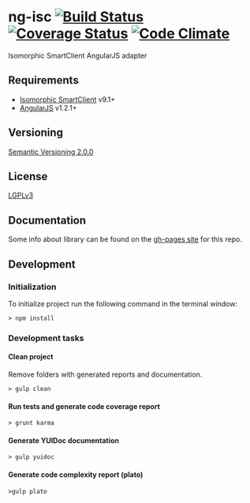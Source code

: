 # ng-isc [![Build Status](https://travis-ci.org/praxigento/ng-isc.svg?branch=master)](https://travis-ci.org/praxigento/ng-isc) [![Coverage Status](https://coveralls.io/repos/praxigento/ng-isc/badge.png)](https://coveralls.io/r/praxigento/ng-isc) [![Code Climate](https://codeclimate.com/github/praxigento/ng-isc.png)](https://codeclimate.com/github/praxigento/ng-isc)

Isomorphic SmartClient AngularJS adapter

## Requirements

- [Isomorphic SmartClient](http://www.smartclient.com/product/smartclient.jsp) v9.1+
- [AngularJS](http://www.angularjs.org) v1.2.1+

## Versioning

[Semantic Versioning 2.0.0](http://semver.org)

## License

[LGPLv3](https://www.gnu.org/licenses/lgpl-3.0.txt)

## Documentation

Some info about library can be found on the [gh-pages site](http://praxigento.github.io/ng-isc/) for this repo.

## Development

### Initialization
To initialize project run the following command in the terminal window:

    > npm install

### Development tasks

#### Clean project

Remove folders with generated reports and documentation.

    > gulp clean

#### Run tests and generate code coverage report
    > grunt karma

#### Generate YUIDoc documentation
    > gulp yuidoc

#### Generate code complexity report (plato)
    >gulp plato
